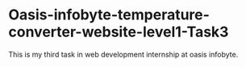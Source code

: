 # Oasis-infobyte-temperature-converter-website-level1-Task3
This is my third task in web development internship at oasis infobyte.

